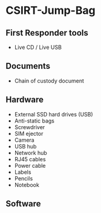 # CSIRT-Jump-Bag

## First Responder tools
* Live CD / Live USB


## Documents
* Chain of custody document


## Hardware
* External SSD hard drives (USB)
* Anti-static bags
* Screwdriver
* SIM ejector
* Camera
* USB hub
* Network hub
* RJ45 cables
* Power cable
* Labels
* Pencils
* Notebook

## Software
